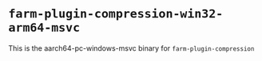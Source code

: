 # `farm-plugin-compression-win32-arm64-msvc`

This is the aarch64-pc-windows-msvc binary for `farm-plugin-compression`
